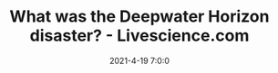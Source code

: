 ---
"title": "What was the Deepwater Horizon disaster? - Livescience.com"
"date": "2021-4-19 7:0:0"
"feed_name": "GOOGLENEWS"
"feed_website": "https://news.google.com/search?q=drilling%2Bincident&hl=en-US&gl=US&ceid=US:en"
"feed_rss": "https://news.google.com/rss/search?q=drilling%2Bincident&hl=en-US&gl=US&ceid=US:en"
"link": "https://www.livescience.com/deepwater-horizon-oil-spill-disaster.html"
"file": "_posts/2021-4-19-7-0-0_GOOGLENEWS_0a7ae140640894348abcfe4778a310189855d6fe.md"
"accident": "1"
"drilling": "1"
"dead": "0"
"injured": "0"
---